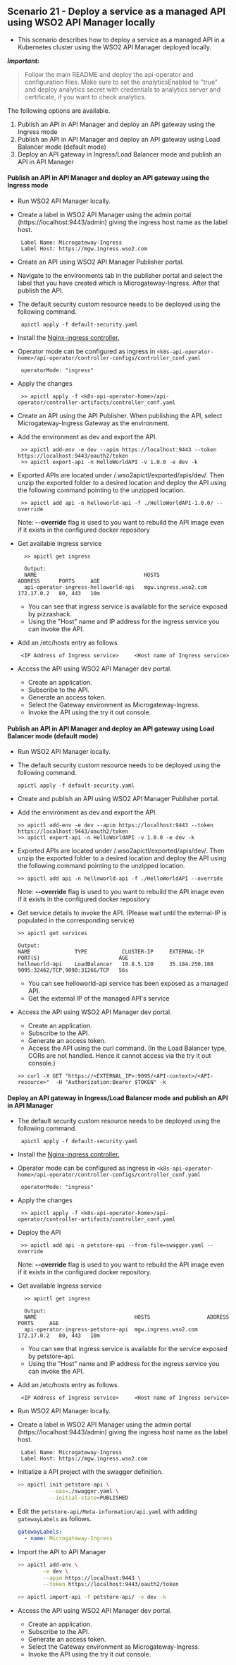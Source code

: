 ## Scenario 21 - Deploy a service as a managed API using WSO2 API Manager locally

- This scenario describes how to deploy a service as a managed API in a Kubernetes cluster using the WSO2 API Manager deployed locally.
 
 ***Important:***
> Follow the main README and deploy the api-operator and configuration files. Make sure to set the analyticsEnabled to "true" and deploy analytics secret with credentials to analytics server and certificate, if you want to check analytics.

The following options are available.

1. Publish an API in API Manager and deploy an API gateway using the Ingress mode
2. Publish an API in API Manager and deploy an API gateway using Load Balancer mode (default mode)
3. Deploy an API gateway in Ingress/Load Balancer mode and publish an API in API Manager


#### Publish an API in API Manager and deploy an API gateway using the Ingress mode
 
- Run WSO2 API Manager locally.

- Create a label in WSO2 API Manager using the admin portal (https://localhost:9443/admin) giving the ingress host name as
the label host.

    ```
     Label Name: Microgateway-Ingress
     Label Host: https://mgw.ingress.wso2.com
    ```
  
- Create an API using WSO2 API Manager Publisher portal.

- Navigate to the environments tab in the publisher portal and select the label that you have created which is 
Microgateway-Ingress. After that publish the API.

- The default security custom resource needs to be deployed using the following command.

     ```
      apictl apply -f default-security.yaml
     ```

- Install the [Nginx-ingress controller.](https://kubernetes.github.io/ingress-nginx/deploy/)

- Operator mode can be configured as ingress in `<k8s-api-operator-home>/api-operator/controller-configs/controller_conf.yaml`
     ```
      operatorMode: "ingress"
     ```
- Apply the changes
     ```$xslt
      >> apictl apply -f <k8s-api-operator-home>/api-operator/controller-artifacts/controller_conf.yaml
     ``` 
  
- Create an API using the API Publisher. When publishing the API, select Microgateway-Ingress Gateway as the environment.


- Add the environment as dev and export the API.

     ```
      >> apictl add-env -e dev --apim https://localhost:9443 --token https://localhost:9443/oauth2/token
      >> apictl export-api -n HelloWorldAPI -v 1.0.0 -e dev -k
     ```
  
- Exported APIs are located under /.wso2apictl/exported/apis/dev/. Then unzip the exported folder to a desired location and deploy the API using the following command pointing to the unzipped location. 

     ```
      >> apictl add api -n helloworld-api -f ./HelloWorldAPI-1.0.0/ --override
     ```
  
  Note: **--override** flag is used to you want to rebuild the API image even if it exists in the configured docker repository
      
- Get available Ingress service

    ```
      >> apictl get ingress
      
      Output:
      NAME                                  HOSTS                  ADDRESS      PORTS     AGE
      api-operator-ingress-helloworld-api   mgw.ingress.wso2.com   172.17.0.2   80, 443   10m
    ```
     - You can see that ingress service is available for the service exposed by pizzashack.
     - Using the "Host" name and IP address for the ingress service you can invoke the API.
      
- Add an /etc/hosts entry as follows.

    ```
     <IP Address of Ingress service>     <Host name of Ingress service>
    ```
  
- Access the API using WSO2 API Manager dev portal.
    - Create an application.
    - Subscribe to the API.
    - Generate an access token.
    - Select the Gateway environment as Microgateway-Ingress.
    - Invoke the API using the try it out console.


#### Publish an API in API Manager and deploy an API gateway using Load Balancer mode (default mode)

- Run WSO2 API Manager locally.

- The default security custom resource needs to be deployed using the following command.

    ```
    apictl apply -f default-security.yaml
    ```

- Create and publish an API using WSO2 API Manager Publisher portal.

- Add the environment as dev and export the API.
    ```
    >> apictl add-env -e dev --apim https://localhost:9443 --token https://localhost:9443/oauth2/token
    >> apictl export-api -n HelloWorldAPI -v 1.0.0 -e dev -k
    ```

- Exported APIs are located under /.wso2apictl/exported/apis/dev/. Then unzip the exported folder to a desired location and deploy the API using the following command pointing to the unzipped location. 
    ```
    >> apictl add api -n helloworld-api -f ./HelloWorldAPI --override
    ```
  
  Note: **--override** flag is used to you want to rebuild the API image even if it exists in the configured docker repository
    
- Get service details to invoke the API. (Please wait until the external-IP is populated in the corresponding service)
    ```
    >> apictl get services
    
    Output:
    NAME              TYPE           CLUSTER-IP     EXTERNAL-IP      PORT(S)                         AGE
    helloworld-api    LoadBalancer   10.8.5.120     35.184.250.188   9095:32462/TCP,9090:31266/TCP   56s
    ```
    - You can see helloworld-api service has been exposed as a managed API.
    - Get the external IP of the managed API's service
    
- Access the API using WSO2 API Manager dev portal.
   - Create an application.
   - Subscribe to the API.
   - Generate an access token.
   - Access the API using the curl command. (In the Load Balancer type, CORs are not handled. Hence it cannot access via the try it out console.)

    ```
    >> curl -X GET "https://<EXTERNAL_IP>:9095/<API-context>/<API-resource>"  -H "Authorization:Bearer $TOKEN" -k
    ```
   
#### Deploy an API gateway in Ingress/Load Balancer mode and publish an API in API Manager

- The default security custom resource needs to be deployed using the following command.

     ```
      apictl apply -f default-security.yaml
     ```

- Install the [Nginx-ingress controller.](https://kubernetes.github.io/ingress-nginx/deploy/)

- Operator mode can be configured as ingress in `<k8s-api-operator-home>/api-operator/controller-configs/controller_conf.yaml`
     ```
      operatorMode: "ingress"
     ```
  
- Apply the changes
     ```$xslt
      >> apictl apply -f <k8s-api-operator-home>/api-operator/controller-artifacts/controller_conf.yaml
     ``` 

- Deploy the API

     ```
      >> apictl add api -n petstore-api --from-file=swagger.yaml --override
     ```
  
  Note: **--override** flag is used to you want to rebuild the API image even if it exists in the configured docker repository.
      
- Get available Ingress service

    ```
      >> apictl get ingress
      
      Output:
      NAME                               HOSTS                  ADDRESS      PORTS     AGE
      api-operator-ingress-petstore-api  mgw.ingress.wso2.com   172.17.0.2   80, 443   10m
    ```
     - You can see that ingress service is available for the service exposed by petstore-api.
     - Using the "Host" name and IP address for the ingress service you can invoke the API.
      
- Add an /etc/hosts entry as follows.

    ```
     <IP Address of Ingress service>     <Host name of Ingress service>
    ```
    
- Run WSO2 API Manager locally.

- Create a label in WSO2 API Manager using the admin portal (https://localhost:9443/admin) giving the ingress host name as
the label host.

    ```
     Label Name: Microgateway-Ingress
     Label Host: https://mgw.ingress.wso2.com
    ```

- Initialize a API project with the swagger definition.
    ```sh
    >> apictl init petstore-api \
              --oas=./swagger.yaml \
              --initial-state=PUBLISHED
    ```

- Edit the `petstore-api/Meta-information/api.yaml` with adding `gatewayLabels` as follows.
    ```yaml
    gatewayLabels:
      - name: Microgateway-Ingress
    ```

- Import the API to API Manager
    ```sh
    >> apictl add-env \
            -e dev \
            --apim https://localhost:9443 \
            --token https://localhost:9443/oauth2/token
  
    >> apictl import-api -f petstore-api/ -e dev -k 
    ```  

- Access the API using WSO2 API Manager dev portal.
    - Create an application.
    - Subscribe to the API.
    - Generate an access token.
    - Select the Gateway environment as Microgateway-Ingress.
    - Invoke the API using the try it out console.

